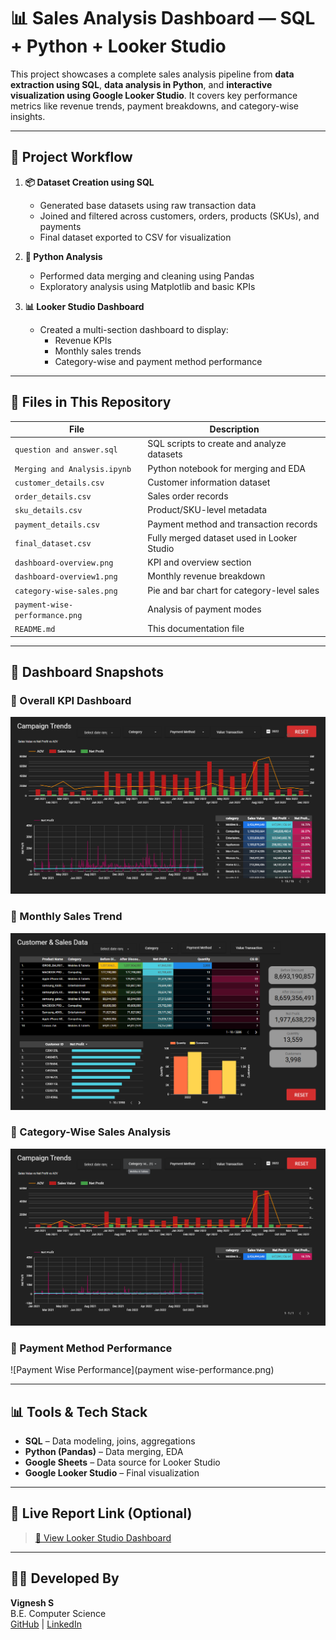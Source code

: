# 📊 Sales Analysis Dashboard — SQL + Python + Looker Studio

This project showcases a complete sales analysis pipeline from **data extraction using SQL**, **data analysis in Python**, and **interactive visualization using Google Looker Studio**. It covers key performance metrics like revenue trends, payment breakdowns, and category-wise insights.

---

## 🔁 Project Workflow

1. **📦 Dataset Creation using SQL**
   - Generated base datasets using raw transaction data
   - Joined and filtered across customers, orders, products (SKUs), and payments
   - Final dataset exported to CSV for visualization

2. **🐍 Python Analysis**
   - Performed data merging and cleaning using Pandas
   - Exploratory analysis using Matplotlib and basic KPIs

3. **📊 Looker Studio Dashboard**
   - Created a multi-section dashboard to display:
     - Revenue KPIs
     - Monthly sales trends
     - Category-wise and payment method performance

---

## 📁 Files in This Repository

| File | Description |
|------|-------------|
| `question and answer.sql` | SQL scripts to create and analyze datasets |
| `Merging and Analysis.ipynb` | Python notebook for merging and EDA |
| `customer_details.csv` | Customer information dataset |
| `order_details.csv` | Sales order records |
| `sku_details.csv` | Product/SKU-level metadata |
| `payment_details.csv` | Payment method and transaction records |
| `final_dataset.csv` | Fully merged dataset used in Looker Studio |
| `dashboard-overview.png` | KPI and overview section |
| `dashboard-overview1.png` | Monthly revenue breakdown |
| `category-wise-sales.png` | Pie and bar chart for category-level sales |
| `payment-wise-performance.png` | Analysis of payment modes |
| `README.md` | This documentation file |

---

## 📸 Dashboard Snapshots

### 🔹 Overall KPI Dashboard
![Dashboard Overview](dashboard-overview.png)

### 🔹 Monthly Sales Trend
![Monthly Overview](dashboard-overview1.png)

### 🔹 Category-Wise Sales Analysis
![Category-Wise Sales](category-wise-sales.png)

### 🔹 Payment Method Performance
![Payment Wise Performance](payment wise-performance.png)

---

## 📊 Tools & Tech Stack

- **SQL** – Data modeling, joins, aggregations  
- **Python (Pandas)** – Data merging, EDA  
- **Google Sheets** – Data source for Looker Studio  
- **Google Looker Studio** – Final visualization

---

## 🔗 Live Report Link (Optional)

> [🔗 View Looker Studio Dashboard](https://lookerstudio.google.com/reporting/d4e64112-69c0-475a-9bd7-b0ffe9dc94a9)

---

## 👨‍💻 Developed By

**Vignesh S**  
B.E. Computer Science  
[GitHub](https://github.com/Vigneshsaravanan12) | [LinkedIn](https://www.linkedin.com/in/vignesh-s-14273a334)

